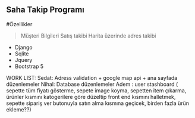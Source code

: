 ## Saha Takip Programı ##

#Özellikler
> Müşteri Bilgileri
> Satış takibi
> Harita üzerinde adres takibi


* Django
* Sqlite
* Jquery
* Bootstrap 5

  
WORK LIST:
Sedat:  Adress validation + google map api + ana sayfada düzenlemeler
Nihal: Database düzenlemeler 
Adem : user stashboard ( sepette tüm fiyatı gösterme, sepete image koyma, sepetten item çıkarma, ürünler kısmını katogerilere göre düzeltip front end kısmını halletmek, sepette sipariş ver butonuyla satın alma kısmına geçicek, birden fazla ürün ekleme??)
